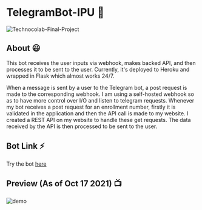 # TelegramBot-IPU 🤖

![Technocolab-Final-Project](https://socialify.git.ci/kaustubhgupta/TelegramBot-IPU/image?description=1&language=1&owner=1&pattern=Circuit%20Board&theme=Light)

## About 😃
This bot receives the user inputs via webhook, makes backed API, and then processes it to be sent to the user. Currently, it's deployed to Heroku and wrapped in Flask which almost works 24/7. 


When a message is sent by a user to the Telegram bot, a post request is made to the corresponding webhook. I am using a self-hosted webhook so as to have more control over I/O and listen to telegram requests. Whenever my bot receives a post request for an enrollment number, firstly it is validated in the application and then the API call is made to my website. I created a REST API on my website to handle these get requests. The data received by the API is then processed to be sent to the user.

## Bot Link ⚡
Try the bot [here](https://telegram.me/ipuBOT)

## Preview (As of Oct 17 2021) 📺
![demo](demo/demo.gif)
